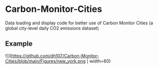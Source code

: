 # Carbon-Monitor-Cities
Data loading and display code for better use of Carbon Monitor Cities (a global city-level daily CO2 emissions dataset)

## Example
![](https://github.com/dh107/Carbon-Monitor-Cities/blob/main/Figures/new_york.png | width=60)